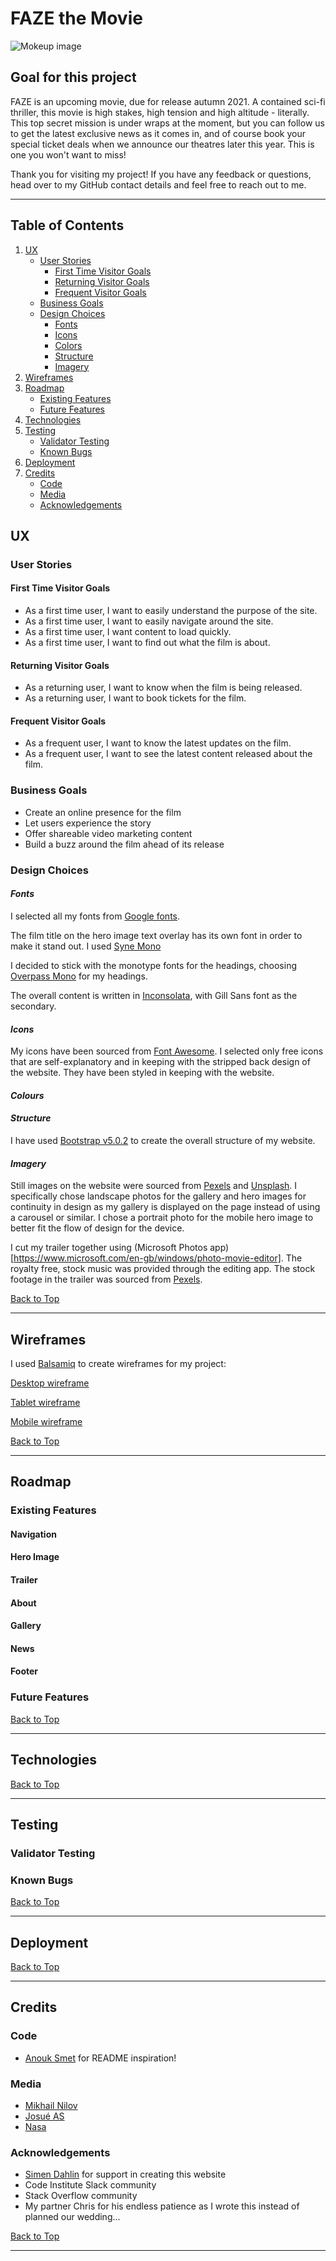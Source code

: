 # **FAZE the Movie**

![Mokeup image]()

## **Goal for this project**

FAZE is an upcoming movie, due for release autumn 2021. A contained sci-fi thriller, this movie is high stakes, high tension and high altitude - literally. This top secret mission is under wraps at the moment, but you can follow us to get the latest exclusive news as it comes in, and of course book your special ticket deals when we announce our theatres later this year. This is one you won't want to miss!

Thank you for visiting my project! If you have any feedback or questions, head over to my GitHub contact details and feel free to reach out to me. 

---
<a></a>

## Table of Contents
1. [UX](#ux)
    * [User Stories](#user-stories)
        * [First Time Visitor Goals](#first-time-visitor-goals)
        * [Returning Visitor Goals](#returning-visitor-goals)
        * [Frequent Visitor Goals](#frequent-visitor-goals)
    * [Business Goals](#business-goals)
    * [Design Choices](#design-choices)
        * [Fonts](#fonts)
        * [Icons](#icons)
        * [Colors](#colors)
        * [Structure](#structure)
        * [Imagery](#imagery)
2. [Wireframes](#wireframes)
3. [Roadmap](#roadmap)
    * [Existing Features](#existing-features)
    * [Future Features](#future-features)
4. [Technologies](#technolgies)
5. [Testing](#testing)
    * [Validator Testing](#validator-testing)
    * [Known Bugs](#known-bugs)
6. [Deployment](#deployment)
7. [Credits](#credits)
    * [Code](#code)
    * [Media](#media)
    * [Acknowledgements](#acknowledgements)

<a name="ux"></a>

## **UX**

<a></a>

### **User Stories**
#### **First Time Visitor Goals**
* As a first time user, I want to easily understand the purpose of the site.
* As a first time user, I want to easily navigate around the site.
* As a first time user, I want content to load quickly.
* As a first time user, I want to find out what the film is about.

#### **Returning Visitor Goals**
* As a returning user, I want to know when the film is being released.
* As a returning user, I want to book tickets for the film.

#### **Frequent Visitor Goals**
* As a frequent user, I want to know the latest updates on the film.
* As a frequent user, I want to see the latest content released about the film.

<a></a>

### **Business Goals**
* Create an online presence for the film
* Let users experience the story
* Offer shareable video marketing content
* Build a buzz around the film ahead of its release

<a></a>

### **Design Choices**
#### *Fonts*
I selected all my fonts from [Google fonts](https://fonts.google.com/).

The film title on the hero image text overlay has its own font in order to make it stand out. I used [Syne Mono](https://fonts.google.com/specimen/Syne+Mono?category=Monospace&preview.text=FAZE&preview.text_type=custom)

I decided to stick with the monotype fonts for the headings, choosing [Overpass Mono](https://fonts.google.com/specimen/Overpass+Mono?category=Monospace&preview.text=ABOUT&preview.text_type=custom) for my headings. 

The overall content is written in [Inconsolata](https://fonts.google.com/specimen/Inconsolata?category=Monospace&preview.text=directed%20by&preview.text_type=custom), with Gill Sans font as the secondary. 

#### *Icons*
My icons have been sourced from [Font Awesome](https://fontawesome.com/). I selected only free icons that are self-explanatory and in keeping with the stripped back design of the website. They have been styled in keeping with the website.
        
#### *Colours*

#### *Structure*

I have used [Bootstrap v5.0.2](https://getbootstrap.com/) to create the overall structure of my website.

#### *Imagery*

Still images on the website were sourced from [Pexels](https://www.pexels.com/) and [Unsplash](https://unsplash.com/). I specifically chose landscape photos for the gallery and hero images for continuity in design as my gallery is displayed on the page instead of using a carousel or similar. I chose a portrait photo for the mobile hero image to better fit the flow of design for the device.

I cut my trailer together using (Microsoft Photos app)[https://www.microsoft.com/en-gb/windows/photo-movie-editor]. The royalty free, stock music was provided through the editing app. The stock footage in the trailer was sourced from [Pexels](https://www.pexels.com/).

[Back to Top](#table-of-contents)

---

<a name="wireframes"></a>

## **Wireframes**

I used [Balsamiq](https://balsamiq.com/wireframes/) to create wireframes for my project:

<a></a>

[Desktop wireframe]()

<a></a>

[Tablet wireframe]()

<a></a>

[Mobile wireframe]()

[Back to Top](#table-of-contents)

---

<a name="roadmap"></a>

## **Roadmap**

<a></a>

### **Existing Features**

#### Navigation

#### Hero Image

#### Trailer

#### About

#### Gallery

#### News

#### Footer

<a></a>

### **Future Features**

[Back to Top](#table-of-contents)

---

<a name="technologies"></a>

## **Technologies**

[Back to Top](#table-of-contents)

---

<a name="testing"></a>

## **Testing**

<a></a>

### **Validator Testing**

<a></a>

### **Known Bugs**

[Back to Top](#table-of-contents)

---

<a name="deployment"></a>

## **Deployment**

[Back to Top](#table-of-contents)

---

<a name="credits"></a>

## **Credits**

<a></a>

### **Code**

* [Anouk Smet](https://github.com/AnoukSmet/Naturazy) for README inspiration!

<a></a>

### **Media**

* [Mikhail Nilov](https://www.pexels.com/collections/space-astronauts-mars-srn3hh1/)
* [Josué AS](https://unsplash.com/@yehoshuaas)
* [Nasa](https://unsplash.com/@nasa) 

<a></a>

### **Acknowledgements**

* [Simen Dahlin](https://github.com/Eventyret) for support in creating this website
* Code Institute Slack community
* Stack Overflow community
* My partner Chris for his endless patience as I wrote this instead of planned our wedding...

[Back to Top](#table-of-contents)

---